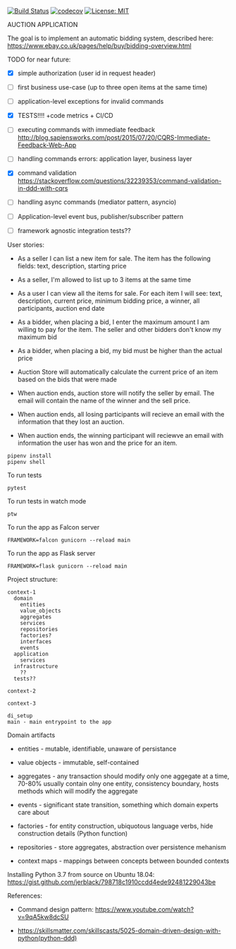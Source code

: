 [![Build Status](https://travis-ci.org/Ermlab/python-ddd.svg?branch=master)](https://travis-ci.org/Ermlab/python-ddd)
[![codecov](https://codecov.io/gh/Ermlab/python-ddd/branch/master/graph/badge.svg)](https://codecov.io/gh/Ermlab/python-ddd)
[![License: MIT](https://img.shields.io/badge/License-MIT-yellow.svg)](https://opensource.org/licenses/MIT)

AUCTION APPLICATION

The goal is to implement an automatic bidding system, described here: https://www.ebay.co.uk/pages/help/buy/bidding-overview.html


TODO for near future:

- [x] simple authorization (user id in request header)

- [ ] first business use-case (up to three open items at the same time)

- [ ] application-level exceptions for invalid commands

- [x] TESTS!!!! +code metrics + CI/CD

- [ ] executing commands with immediate feedback
  http://blog.sapiensworks.com/post/2015/07/20/CQRS-Immediate-Feedback-Web-App

- [ ] handling commands errors: application layer, business layer

- [X] command validation
  https://stackoverflow.com/questions/32239353/command-validation-in-ddd-with-cqrs

- [ ] handling async commands (mediator pattern, asyncio)

- [ ] Application-level event bus, publisher/subscriber pattern

- [ ] framework agnostic integration tests??


User stories:

* As a seller I can list a new item for sale. The item has the following fields: text, description, starting price

* As a seller, I'm allowed to list up to 3 items at the same time

* As a user I can view all the items for sale. For each item I will see: text, description, current price, minimum bidding price, a winner, all participants, auction end date

* As a bidder, when placing a bid, I enter the maximum amount I am willing to pay for the item. The seller and other bidders don't know my maximum bid

* As a bidder, when placing a bid, my bid must be higher than the actual price

* Auction Store will automatically calculate the current price of an item based on the bids that were made

* When auction ends, auction store will notify the seller by email. The email will contain the name of the winner and the sell price.

* When auction ends, all losing participants will recieve an email with the information that they lost an auction. 

* When auction ends, the winning participant will reciewve an email with information the user has won and the price for an item.




```
pipenv install
pipenv shell
```

To run tests
```
pytest
```

To run tests in watch mode
```
ptw
```

To run the app as Falcon server
```
FRAMEWORK=falcon gunicorn --reload main
```

To run the app as Flask server
```
FRAMEWORK=flask gunicorn --reload main
```


Project structure:

```
context-1
  domain
    entities
    value_objects
    aggregates
    services
    repositories
    factories?
    interfaces
    events
  application
    services
  infrastructure
    ??
  tests??

context-2

context-3

di_setup
main - main entrypoint to the app
```

Domain artifacts

* entities - mutable, identifiable, unaware of persistance

* value objects - immutable, self-contained

* aggregates - any transaction should modify only one aggegate at a time, 70-80% usually contain olny one entity, consistency boundary, hosts methods which will modify the aggregate

* events - significant state transition, something which domain experts care about

* factories - for entity construction, ubiquotous language verbs, hide construction details (Python function)

* repositories - store aggregates, abstraction over persistence mehanism

* context maps - mappings between concepts between bounded contexts

Installing Python 3.7 from source on Ubuntu 18.04: https://gist.github.com/jerblack/798718c1910ccdd4ede92481229043be

References:

* Command design pattern: https://www.youtube.com/watch?v=9qA5kw8dcSU

* https://skillsmatter.com/skillscasts/5025-domain-driven-design-with-python(python-ddd)